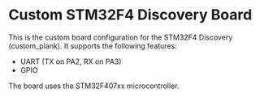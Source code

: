 # Custom STM32F4 Discovery Board

This is the custom board configuration for the STM32F4 Discovery (custom_plank). It supports the following features:
- UART (TX on PA2, RX on PA3)
- GPIO

The board uses the STM32F407xx microcontroller.
